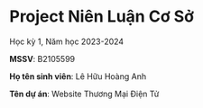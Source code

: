 # Project Niên Luận Cơ Sở

Học kỳ 1, Năm học 2023-2024

**MSSV**: B2105599

**Họ tên sinh viên**: Lê Hữu Hoàng Anh

**Tên dự án**: Website Thương Mại Điện Tử